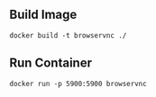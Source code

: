 ## Build Image

`docker build -t browservnc ./`


## Run Container
`docker run -p 5900:5900 browservnc`

